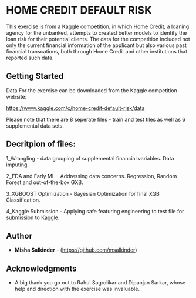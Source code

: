 # HOME CREDIT DEFAULT RISK

This exercise is from a Kaggle competition, in which Home Credit, a loaning agency for the unbanked, attempts to created better models to identify the loan risk for their potential clients. The data for the competition included not only the current financial information of the applicant but also various past financial transcations, both through Home Credit and other institutions that reported such data.


## Getting Started

Data For the exercise can be downloaded from the Kaggle competition website:

https://www.kaggle.com/c/home-credit-default-risk/data

Please note that there are 8 seperate files - train and test tiles as well as 6 supplemental data sets.


## Decritpion of files:

1_Wrangling - data grouping of supplemental financial variables. Data imputing. 

2_EDA and Early ML - Addressing data concerns. Regression, Random Forest and out-of-the-box GXB.

3_XGBOOST Optimization - Bayesian Optimization for final XGB Classification.

4_Kaggle Submission - Applying safe featuring engineering to test file for submission to Kaggle.


## Author

* **Misha Salkinder** - (https://github.com/msalkinder)


## Acknowledgments

* A big thank you go out to Rahul Sagrolikar and Dipanjan Sarkar, whose help and direction with the exercise was invaluable. 

